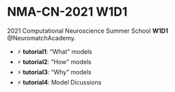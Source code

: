 # NMA-CN-2021 W1D1
2021 Computational Neuroscience Summer School **W1D1** @NeuromatchAcademy.

- ⚡ **tutorial1**: “What” models  
- ⚡ **tutorial2**: “How” models  
- ⚡ **tutorial3**: “Why” models  
- ⚡ **tutorial4**: Model Dicussions
